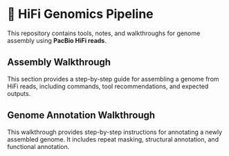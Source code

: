 # 🧬 HiFi Genomics Pipeline

This repository contains tools, notes, and walkthroughs for genome assembly using **PacBio HiFi reads**.

##  Assembly Walkthrough

This section provides a step-by-step guide for assembling a genome from HiFi reads, including commands, tool recommendations, and expected outputs.

##  Genome Annotation Walkthrough

This walkthrough provides step-by-step instructions for annotating a newly assembled genome. It includes repeat masking, structural annotation, and functional annotation.
